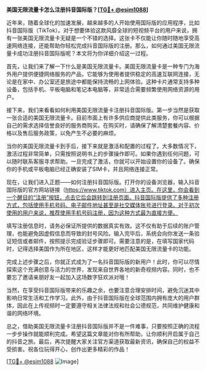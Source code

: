 **美国无限流量卡怎么注册抖音国际版？[[TG💪+ @esim1088](https://t.me/s/esim1088)]**

近年来，随着全球化的加速发展，越来越多的人开始使用国际版的应用程序，比如抖音国际版（TikTok）。对于想要体验这款风靡全球的短视频平台的用户来说，拥有一张美国无限流量卡无疑是一个不错的选择。这张卡不仅能让你随时随地享受高速网络连接，还能帮助你轻松完成抖音国际版的注册。那么，如何通过美国无限流量卡成功注册抖音国际版呢？本文将为你详细介绍这一过程。

首先，让我们来了解一下什么是美国无限流量卡。美国无限流量卡是一种专门为海外用户提供便捷网络服务的产品，它能够为使用者提供稳定的高速互联网连接，无论是在家中、办公室还是旅途中都能保持流畅的上网体验。这种卡片通常支持多种设备，包括手机、平板电脑和笔记本电脑等，非常适合需要频繁使用网络资源的用户。

接下来，我们来看看如何利用美国无限流量卡注册抖音国际版。第一步当然是获取一张合适的美国无限流量卡。目前市面上有许多供应商提供此类服务，你可以根据自己的需求选择信誉良好的服务商购买。在购买时，请确保了解清楚套餐内容、价格以及售后服务政策，以免产生不必要的麻烦。

当你的美国无限流量卡到手后，接下来就是激活和配置的过程了。大多数情况下，激活过程非常简单，只需按照说明书上的步骤操作即可。如果你遇到任何问题，可以随时联系客服寻求帮助。一旦完成了激活，你就可以开始设置你的设备了。确保你的手机或平板电脑已经正确安装了SIM卡，并且网络连接正常。

现在，让我们进入正题——如何注册抖音国际版。打开你的设备浏览器，输入抖音国际版的官方网站链接（https://www.tiktok.com）进入主页。在这里，你会看到一个醒目的“注册”按钮，点击它后会跳转到注册页面。抖音国际版提供了多种注册方式，包括使用手机号码、电子邮件地址甚至是社交媒体账号进行登录。对于初次使用的用户来说，推荐使用手机号码注册，因为这种方式最为直接方便。

填写注册信息时，请务必保证所提供的数据真实有效。这不仅有助于后续的账户管理，也能避免因虚假信息而导致的封号风险。输入完毕后，系统会向你发送一条验证短信或者邮件，按照提示完成验证步骤即可。需要注意的是，在填写国家代码时，记得选择美国作为所在地区，这样才能更好地匹配美国无限流量卡的功能。

完成上述步骤之后，你就正式成为了一名抖音国际版的新用户！此时，你可以尽情探索这个充满创意与活力的世界，发现来自世界各地的新奇视频内容。同时，也不要忘了邀请亲朋好友一起加入这场数字狂欢派对哦！

当然，在享受抖音国际版带来的乐趣之余，也要注意合理安排时间，避免沉迷其中影响日常生活和工作学习。此外，由于抖音国际版在全球范围内拥有庞大的用户群体，因此在上传视频时一定要遵守相关法律法规和社会公德规范，共同维护健康和谐的网络环境。

总之，借助美国无限流量卡注册抖音国际版并不是一件难事，只要按照正确的流程一步步操作就能顺利完成。希望这篇文章能对你有所帮助，让你顺利开启属于自己的抖音之旅。最后，再次提醒大家关注官方渠道获取最新资讯，确保自己的权益不受损害。祝各位玩得开心，创作出更多精彩的作品！

[[TG💪+ @esim1088](https://t.me/s/esim1088) ![Image](https://i.postimg.cc/4NQfJmqS/Snipaste-2025-05-13-00-14-12.png)]